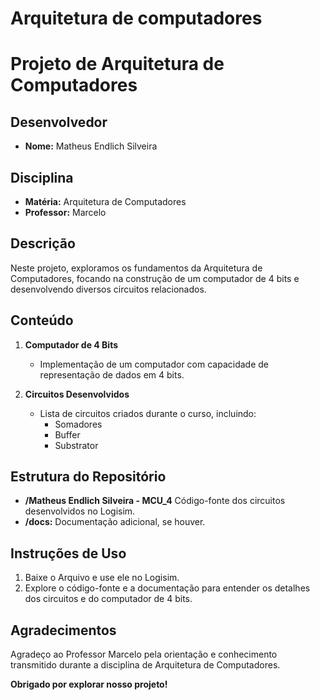 # Arquitetura de computadores
# Projeto de Arquitetura de Computadores

## Desenvolvedor
- **Nome:** Matheus Endlich Silveira

## Disciplina
- **Matéria:** Arquitetura de Computadores
- **Professor:** Marcelo

## Descrição
Neste projeto, exploramos os fundamentos da Arquitetura de Computadores, focando na construção de um computador de 4 bits e desenvolvendo diversos circuitos relacionados.

## Conteúdo
1. **Computador de 4 Bits**
   - Implementação de um computador com capacidade de representação de dados em 4 bits.
  
2. **Circuitos Desenvolvidos**
   - Lista de circuitos criados durante o curso, incluindo:
     - Somadores
     - Buffer
     - Substrator

## Estrutura do Repositório
- **/Matheus Endlich Silveira - MCU_4** Código-fonte dos circuitos desenvolvidos  no Logisim.
- **/docs:** Documentação adicional, se houver.
  
## Instruções de Uso
1. Baixe o Arquivo e use ele no Logisim.
2. Explore o código-fonte e a documentação para entender os detalhes dos circuitos e do computador de 4 bits.

## Agradecimentos
Agradeço ao Professor Marcelo pela orientação e conhecimento transmitido durante a disciplina de Arquitetura de Computadores.

**Obrigado por explorar nosso projeto!**
